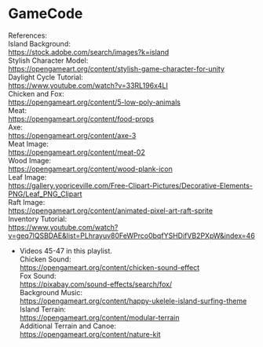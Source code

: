 # GameCode

References: <br>
Island Background: <br>
https://stock.adobe.com/search/images?k=island <br>
Stylish Character Model: <br>
https://opengameart.org/content/stylish-game-character-for-unity <br>
Daylight Cycle Tutorial: <br>
https://www.youtube.com/watch?v=33RL196x4LI <br>
Chicken and Fox: <br>
https://opengameart.org/content/5-low-poly-animals <br>
Meat: <br>
https://opengameart.org/content/food-props <br>
Axe: <br>
https://opengameart.org/content/axe-3 <br>
Meat Image: <br>
https://opengameart.org/content/meat-02 <br>
Wood Image: <br>
https://opengameart.org/content/wood-plank-icon <br>
Leaf Image: <br>
https://gallery.yopriceville.com/Free-Clipart-Pictures/Decorative-Elements-PNG/Leaf_PNG_Clipart <br>
Raft Image: <br>
https://opengameart.org/content/animated-pixel-art-raft-sprite <br>
Inventory Tutorial: <br>
https://www.youtube.com/watch?v=geq7lQSBDAE&list=PLhrayuv80FeWPrco0bqfYSHDifVB2PXpW&index=46 <br>
 - Videos 45-47 in this playlist. <br>
Chicken Sound: <br>
https://opengameart.org/content/chicken-sound-effect <br>
Fox Sound: <br>
https://pixabay.com/sound-effects/search/fox/ <br>
Background Music: <br>
https://opengameart.org/content/happy-ukelele-island-surfing-theme <br>
Island Terrain: <br>
https://opengameart.org/content/modular-terrain <br>
Additional Terrain and Canoe: <br>
https://opengameart.org/content/nature-kit <br>
